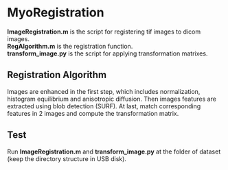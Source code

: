 # MyoRegistration
**ImageRegistration.m** is the script for registering tif images to dicom images.  
**RegAlgorithm.m** is the registration function.  
**transform_image.py** is the script for applying transformation matrixes.  
  
## Registration Algorithm
Images are enhanced in the first step, which includes normalization, histogram equilibrium and anisotropic diffusion. Then images features are extracted using blob detection (SURF). At last, match corresponding features in 2 images and compute the transformation matrix.  
  
## Test
Run **ImageRegistration.m** and **transform_image.py** at the folder of dataset (keep the directory structure in USB disk).
